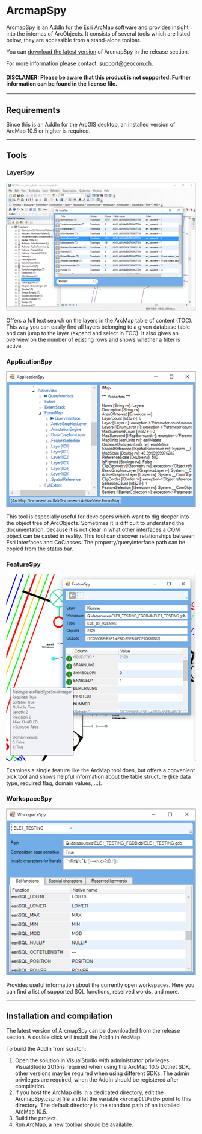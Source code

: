 # ArcmapSpy

ArcmapSpy is an AddIn for the Esri ArcMap software and provides insight into the internas of ArcObjects. It consists of several tools which are listed below, they are accessible from a stand-alone toolbar.

You can [download the latest version](https://github.com/geocom-gis/ArcmapSpy/releases/latest) of ArcmapSpy in the release section.

For more information please contact: support@geocom.ch.

#### DISCLAMER: Please be aware that this product is not supported. Further information can be found in the license file.

------
## Requirements

Since this is an AddIn for the ArcGIS desktop, an installed version of ArcMap 10.5 or higher is required.

------
## Tools

### LayerSpy

![LayerSpy](screenshots/LayerSpy.png)

Offers a full text search on the layers in the ArcMap table of content (TOC). This way you can easily find all layers belonging to a given database table and can jump to the layer (expand and select in TOC). It also gives an overview on the number of existing rows and shows whether a filter is active.

### ApplicationSpy

![ApplicationSpy](screenshots/ApplicationSpy.png)

This tool is especially useful for developers which want to dig deeper into the object tree of ArcObjects. Sometimes it is difficult to understand the documentation, because it is not clear in what other interfaces a COM object can be casted in reality. This tool can discover relationships between Esri Interfaces and CoClasses. The property/queryinterface path can be copied from the status bar.

### FeatureSpy

![FeatureSpy](screenshots/FeatureSpy.png)

Examines a single feature like the ArcMap tool does, but offers a convenient pick tool and shows helpful information about the table structure (like data type, required flag, domain values, ...).

### WorkspaceSpy

![WorkspaceSpy](screenshots/WorkspaceSpy.png)

Provides useful information about the currently open workspaces. Here you can find a list of supported SQL functions, reserved words, and more.

------
## Installation and compilation

The latest version of ArcmapSpy can be downloaded from the release section. A double click will install the AddIn in ArcMap.

To build the AddIn from scratch:
1. Open the solution in VisualStudio with administrator privileges. VisualStudio 2015 is required when using the ArcMap 10.5 Dotnet SDK, other versions may be required when using different SDKs. The admin privileges are required, when the AddIn should be registered after compilation.
2. If you host the ArcMap dlls in a dedicated directory, edit the ArcmapSpy.csproj file and let the variable `<ArcmapDllPath>` point to this directory. The default directory is the standard path of an installed ArcMap 10.5.
3. Build the project.
4. Run ArcMap, a new toolbar should be available.
